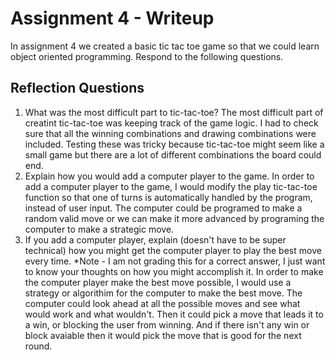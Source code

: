 # Assignment 4 - Writeup

In assignment 4 we created a basic tic tac toe game so that we could learn object oriented programming. Respond to the following questions.

## Reflection Questions

1. What was the most difficult part to tic-tac-toe?
    The most difficult part of creatint tic-tac-toe was keeping track of the game logic. I had to check sure that all the winning combinations and  drawing combinations were included. Testing these was tricky because tic-tac-toe might seem like a small game but there are a lot of different combinations the board could end.
2. Explain how you would add a computer player to the game.
    In order to add a computer player to the game, I would modify the play tic-tac-toe function so that one of turns is automatically handled by the program, instead of user input. The computer could be programed to make a random valid move or we can make it more advanced by programing the computer to make a strategic move.   
3. If you add a computer player, explain (doesn't have to be super technical) how you might get the computer player to play the best move every time. *Note - I am not grading this for a correct answer, I just want to know your thoughts on how you might accomplish it.
    In order to make the computer player make the best move possible, I would use a strategy or algorithim for the computer to make the best move. The computer could look ahead at all the possible moves and see what would work and what wouldn't. Then it could pick a move that leads it to a win, or blocking the user from winning. And if there isn't  any win or block avaiable then it would pick the move that is good for the next round.
